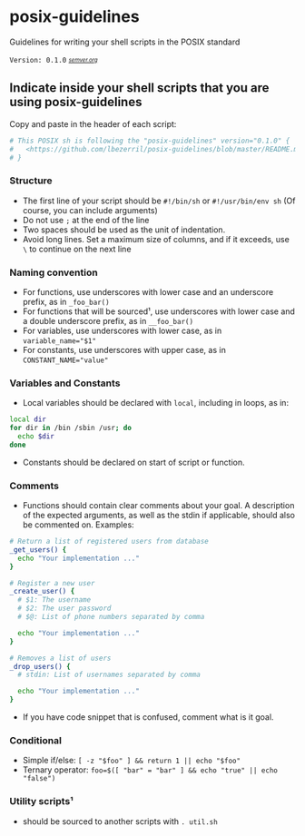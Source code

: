 # posix-guidelines
Guidelines for writing your shell scripts in the POSIX standard

`Version: 0.1.0`
<sub><sup>*[semver.org](http://semver.org/)*</sup></sub>

## Indicate inside your shell scripts that you are using posix-guidelines
Copy and paste in the header of each script:
```sh
# This POSIX sh is following the "posix-guidelines" version="0.1.0" {
#   <https://github.com/lbezerril/posix-guidelines/blob/master/README.md>
# }
```

### Structure
* The first line of your script should be `#!/bin/sh` or `#!/usr/bin/env sh` (Of course, you can include arguments)
* Do not use `;` at the end of the line
* Two spaces should be used as the unit of indentation.
* Avoid long lines. Set a maximum size of columns, and if it exceeds, use `\` to continue on the next line

### Naming convention
* For functions, use underscores with lower case and an underscore prefix, as in `_foo_bar()`
* For functions that will be sourced¹, use underscores with lower case and a double underscore prefix, as in `__foo_bar()`
* For variables, use underscores with lower case, as in `variable_name="$1"`
* For constants, use underscores with upper case, as in `CONSTANT_NAME="value"`

### Variables and Constants
* Local variables should be declared with `local`, including in loops, as in:
```sh
local dir
for dir in /bin /sbin /usr; do
  echo $dir
done
```
* Constants should be declared on start of script or function.

### Comments
* Functions should contain clear comments about your goal. A description of the expected arguments, as well as the stdin if applicable, should also be commented on. Examples:
```sh
# Return a list of registered users from database
_get_users() {
  echo "Your implementation ..."
}

# Register a new user
_create_user() {
  # $1: The username
  # $2: The user password
  # $@: List of phone numbers separated by comma

  echo "Your implementation ..."
}

# Removes a list of users
_drop_users() {
  # stdin: List of usernames separated by comma

  echo "Your implementation ..."
}
```
* If you have code snippet that is confused, comment what is it goal.

### Conditional
* Simple if/else: `[ -z "$foo" ] && return 1 || echo "$foo"`
* Ternary operator: `foo=$([ "bar" = "bar" ] && echo "true" || echo "false")`

### Utility scripts¹
* should be sourced to another scripts with `. util.sh`

